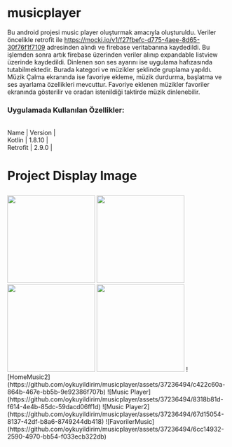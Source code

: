 # musicplayer
Bu android projesi music player oluşturmak amacıyla oluşturuldu. Veriler öncelikle retrofit ile https://mocki.io/v1/f27fbefc-d775-4aee-8d65-30f76f1f7109 adresinden alındı ve firebase veritabanına kaydedildi.
Bu işlemden sonra artık firebase üzerinden veriler alınıp expandable listview üzerinde kaydedildi. Dinlenen son ses ayarını ise uygulama hafızasında tutabilmektedir. Burada kategori ve müzikler şeklinde gruplama yapıldı. Müzik Çalma ekranında ise favoriye ekleme, müzik durdurma, başlatma ve ses ayarlama özellikleri mevcuttur.
Favoriye eklenen müzikler favoriler ekranında gösterilir ve oradan istenildiği taktirde müzik dinlenebilir.
 ### Uygulamada Kullanılan Özellikler:
  <br>Name | Version |</br>
   Kotlin | 1.8.10 | 
  <br> Retrofit  | 2.9.0 |</br></p> 
# Project Display Image <p> 
  <a href="https://github.com/oykuyildirim/musicplayer/assets/37236494/c422c60a-864b-467e-bb5b-9e92386f707b" >
    <img src="https://github.com/oykuyildirim/musicplayer/assets/37236494/c422c60a-864b-467e-bb5b-9e92386f707b" width="200" style="max-width:100%;"></a>
   <a href="https://github.com/oykuyildirim/musicplayer/assets/37236494/8318b81d-f614-4e4b-85dc-59dacd06ff1d" target="_blank">
    <img src="https://github.com/oykuyildirim/musicplayer/assets/37236494/8318b81d-f614-4e4b-85dc-59dacd06ff1d" width="200" style="max-width:100%;"></a>
<a href="https://github.com/oykuyildirim/musicplayer/assets/37236494/67d15054-8137-42df-b8a6-8749244db418" target="_blank">
    <img src="https://github.com/oykuyildirim/musicplayer/assets/37236494/67d15054-8137-42df-b8a6-8749244db418" width="200" style="max-width:100%;"></a>
  <a href="https://github.com/oykuyildirim/musicplayer/assets/37236494/6cc14932-2590-4970-bb54-f033ecb322db" target="_blank">
    <img src="https://github.com/oykuyildirim/musicplayer/assets/37236494/6cc14932-2590-4970-bb54-f033ecb322db" width="200" style="max-width:100%;"></a>
![HomeMusic2](https://github.com/oykuyildirim/musicplayer/assets/37236494/c422c60a-864b-467e-bb5b-9e92386f707b)
![Music Player](https://github.com/oykuyildirim/musicplayer/assets/37236494/8318b81d-f614-4e4b-85dc-59dacd06ff1d)
![Music Player2](https://github.com/oykuyildirim/musicplayer/assets/37236494/67d15054-8137-42df-b8a6-8749244db418)
![FavorilerMusic](https://github.com/oykuyildirim/musicplayer/assets/37236494/6cc14932-2590-4970-bb54-f033ecb322db)
